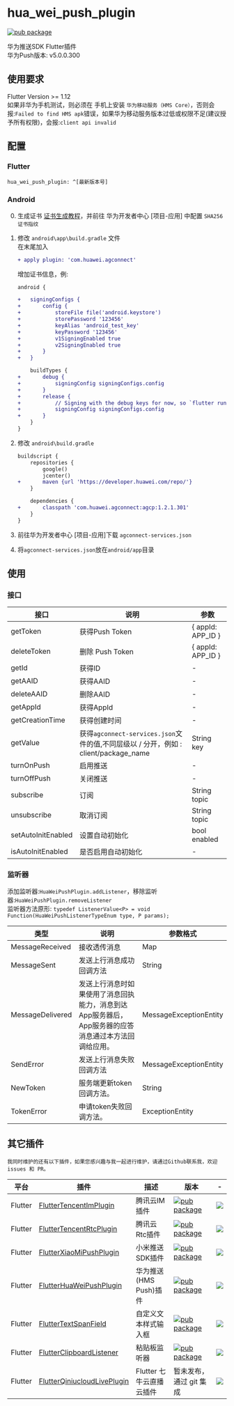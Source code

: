 # hua_wei_push_plugin
[![pub package](https://img.shields.io/pub/v/hua_wei_push_plugin.svg)](https://pub.dartlang.org/packages/hua_wei_push_plugin)


华为推送SDK Flutter插件  
华为Push版本: v5.0.0.300

## 使用要求
Flutter Version >= 1.12  
如果非华为手机测试，则必须在 手机上安装 `华为移动服务（HMS Core）`，否则会报:`Failed to find HMS apk`错误，如果华为移动服务版本过低或权限不足(建议授予所有权限)，会报:`client api invalid`

## 配置
### Flutter
````
hua_wei_push_plugin: ^[最新版本号]
````

### Android
0. 生成证书 [证书生成教程](https://developer.huawei.com/consumer/cn/doc/development/HMS-Guides/game-preparation-v4#certificate)，并前往 华为开发者中心 \[项目-应用\] 中配置 `SHA256证书指纹`
0. 修改 `android\app\build.gradle` 文件  
   在末尾加入
   ````diff
   + apply plugin: 'com.huawei.agconnect'
   ````
   增加证书信息，例:
   ````diff
   android {
   
   +   signingConfigs {
   +       config {
   +           storeFile file('android.keystore')
   +           storePassword '123456'
   +           keyAlias 'android_test_key'
   +           keyPassword '123456'
   +           v1SigningEnabled true
   +           v2SigningEnabled true
   +       }
   +   }
   
       buildTypes {
   +       debug {
   +           signingConfig signingConfigs.config
   +       }
   +       release {
   +           // Signing with the debug keys for now, so `flutter run --release` works.
   +           signingConfig signingConfigs.config
   +       }
       }
   }
   ````

0. 修改 `android\build.gradle`
   ````diff
   buildscript {
       repositories {
           google()
           jcenter()
   +       maven {url 'https://developer.huawei.com/repo/'}
       }
   
       dependencies {
   +       classpath 'com.huawei.agconnect:agcp:1.2.1.301'
       }
   }
   ````

0. 前往华为开发者中心 \[项目-应用\]下载 `agconnect-services.json`  
0. 将`agconnect-services.json`放在`android/app`目录  


## 使用
### 接口
|  接口   | 说明  | 参数  | 
|  ----  | ----  | ----  |
| getToken  | 获得Push Token | { appId: APP_ID }
| deleteToken  | 删除 Push Token | { appId: APP_ID }
| getId  | 获得ID | -
| getAAID  | 获得AAID | -
| deleteAAID  | 删除AAID | -
| getAppId  | 获得AppId | -
| getCreationTime  | 获得创建时间 | -
| getValue  | 获得`agconnect-services.json`文件的值,不同层级以 / 分开，例如 : client/package_name | String key
| turnOnPush  | 启用推送 | -
| turnOffPush  | 关闭推送 | -
| subscribe  | 订阅 | String topic
| unsubscribe  | 取消订阅 | String topic
| setAutoInitEnabled  | 设置自动初始化 | bool enabled
| isAutoInitEnabled  | 是否启用自动初始化 | -

### 监听器
添加监听器:`HuaWeiPushPlugin.addListener`，移除监听器:`HuaWeiPushPlugin.removeListener`  
监听器方法原形: `typedef ListenerValue<P> = void Function(HuaWeiPushListenerTypeEnum type, P params);`

|  类型   | 说明  | 参数格式  | 
|  ----  | ----  | ----  |
| MessageReceived  | 接收透传消息 | Map
| MessageSent  | 发送上行消息成功回调方法 | String
| MessageDelivered  | 发送上行消息时如果使用了消息回执能力，消息到达App服务器后，App服务器的应答消息通过本方法回调给应用。 | MessageExceptionEntity
| SendError  | 发送上行消息失败回调方法 | MessageExceptionEntity
| NewToken  | 服务端更新token回调方法。 | String
| TokenError  | 申请token失败回调方法。 | ExceptionEntity


## 其它插件
````
我同时维护的还有以下插件，如果您感兴趣与我一起进行维护，请通过Github联系我，欢迎 issues 和 PR。
````
| 平台 | 插件  |  描述  |  版本  | - |
| ---- | ----  | ---- |  ---- | ---- |
| Flutter | [FlutterTencentImPlugin](https://github.com/JiangJuHong/FlutterTencentImPlugin)  | 腾讯云IM插件 | [![pub package](https://img.shields.io/pub/v/tencent_im_plugin.svg)](https://pub.dartlang.org/packages/tencent_im_plugin) | ![](https://img.shields.io/github/stars/JiangJuHong/FlutterTencentImPlugin?style=social) |
| Flutter | [FlutterTencentRtcPlugin](https://github.com/JiangJuHong/FlutterTencentRtcPlugin)  | 腾讯云Rtc插件 | [![pub package](https://img.shields.io/pub/v/tencent_rtc_plugin.svg)](https://pub.dartlang.org/packages/tencent_rtc_plugin) | ![](https://img.shields.io/github/stars/JiangJuHong/FlutterTencentRtcPlugin?style=social) |
| Flutter | [FlutterXiaoMiPushPlugin](https://github.com/JiangJuHong/FlutterXiaoMiPushPlugin)  | 小米推送SDK插件 | [![pub package](https://img.shields.io/pub/v/xiao_mi_push_plugin.svg)](https://pub.dartlang.org/packages/xiao_mi_push_plugin) | ![](https://img.shields.io/github/stars/JiangJuHong/FlutterXiaoMiPushPlugin?style=social) |
| Flutter | [FlutterHuaWeiPushPlugin](https://github.com/JiangJuHong/FlutterHuaWeiPushPlugin)  | 华为推送(HMS Push)插件 | [![pub package](https://img.shields.io/pub/v/hua_wei_push_plugin.svg)](https://pub.dartlang.org/packages/hua_wei_push_plugin) | ![](https://img.shields.io/github/stars/JiangJuHong/FlutterHuaWeiPushPlugin?style=social) |
| Flutter | [FlutterTextSpanField](https://github.com/JiangJuHong/FlutterTextSpanField)  | 自定义文本样式输入框 | [![pub package](https://img.shields.io/pub/v/text_span_field.svg)](https://pub.dartlang.org/packages/text_span_field) | ![](https://img.shields.io/github/stars/JiangJuHong/FlutterTextSpanField?style=social) |
| Flutter | [FlutterClipboardListener](https://github.com/JiangJuHong/FlutterClipboardListener)  | 粘贴板监听器 | [![pub package](https://img.shields.io/pub/v/clipboard_listener.svg)](https://pub.dartlang.org/packages/clipboard_listener) | ![](https://img.shields.io/github/stars/JiangJuHong/FlutterClipboardListener?style=social) |
| Flutter | [FlutterQiniucloudLivePlugin](https://github.com/JiangJuHong/FlutterQiniucloudLivePlugin)  | Flutter 七牛云直播云插件 | 暂未发布，通过 git 集成 | ![](https://img.shields.io/github/stars/JiangJuHong/FlutterQiniucloudLivePlugin?style=social) |
